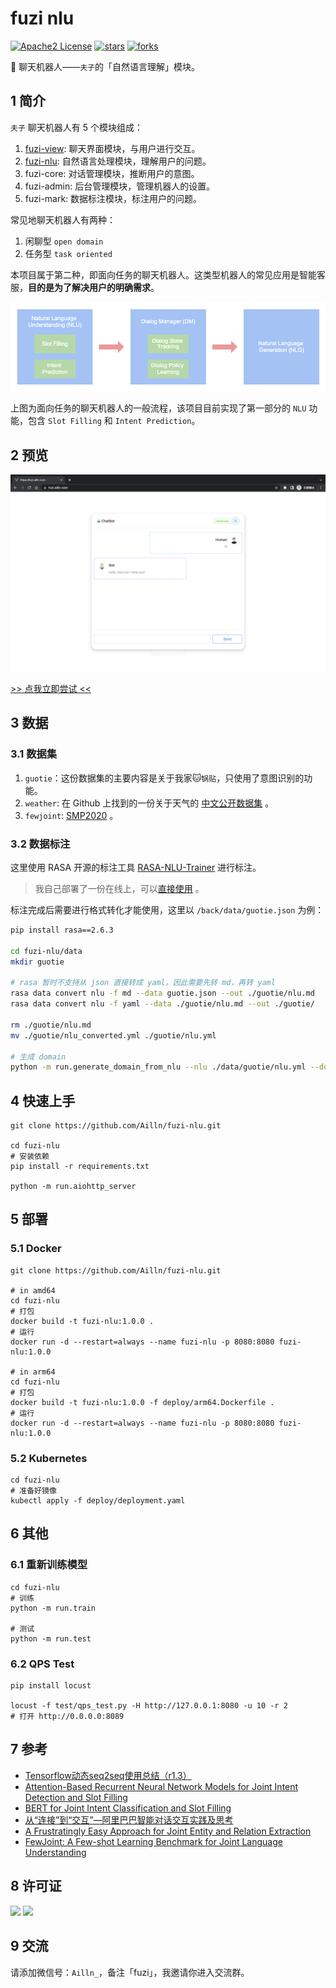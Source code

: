 # fuzi nlu

[![Apache2 License](https://img.shields.io/badge/license-Apache2-orange.svg)](https://github.com/Ailln/fuzi-nlu/blob/master/LICENSE)
[![stars](https://img.shields.io/github/stars/Ailln/fuzi-nlu.svg)](https://github.com/Ailln/fuzi-nlu/stargazers)
[![forks](https://img.shields.io/github/forks/Ailln/fuzi-nlu.svg)](https://github.com/Ailln/fuzi-nlu/network/members)

🤖️ 聊天机器人——`夫子`的「自然语言理解」模块。

## 1 简介

`夫子` 聊天机器人有 5 个模块组成：
1. [fuzi-view](https://github.com/Ailln/fuzi-view): 聊天界面模块，与用户进行交互。
2. [fuzi-nlu](https://github.com/Ailln/fuzi-nlu): 自然语言处理模块，理解用户的问题。
3. fuzi-core: 对话管理模块，推断用户的意图。
4. fuzi-admin: 后台管理模块，管理机器人的设置。
5. fuzi-mark: 数据标注模块，标注用户的问题。

常见地聊天机器人有两种：

1. 闲聊型 `open domain`
2. 任务型 `task oriented`

本项目属于第二种，即面向任务的聊天机器人。这类型机器人的常见应用是智能客服，**目的是为了解决用户的明确需求**。

![flow](.github/chatbot-flow.png)

上图为面向任务的聊天机器人的一般流程，该项目目前实现了第一部分的 `NLU` 功能，包含 `Slot Filling` 和 `Intent Prediction`。

## 2 预览

![预览](.github/fuzi-preview.png)

[>> 点我立即尝试 <<](https://fuzi.ailln.com)

## 3 数据

### 3.1 数据集

1. `guotie`：这份数据集的主要内容是关于我家🐱`锅贴`，只使用了意图识别的功能。
2. `weather`: 在 Github 上找到的一份关于天气的 [中文公开数据集](https://github.com/howl-anderson/NLU_benchmark_dataset/tree/master/dataset/dialogflow/weather/rasa_format) 。
3. `fewjoint`: [SMP2020](https://atmahou.github.io/attachments/FewJoint.zip) 。

### 3.2 数据标注

这里使用 RASA 开源的标注工具 [RASA-NLU-Trainer](https://github.com/RasaHQ/rasa-nlu-trainer) 进行标注。

> 我自己部署了一份在线上，可以[直接使用](https://chatbot.dovolopor.com/labeling/) 。

标注完成后需要进行格式转化才能使用，这里以 `/back/data/guotie.json` 为例：

```bash
pip install rasa==2.6.3

cd fuzi-nlu/data
mkdir guotie

# rasa 暂时不支持从 json 直接转成 yaml，因此需要先转 md，再转 yaml
rasa data convert nlu -f md --data guotie.json --out ./guotie/nlu.md
rasa data convert nlu -f yaml --data ./guotie/nlu.md --out ./guotie/

rm ./guotie/nlu.md
mv ./guotie/nlu_converted.yml ./guotie/nlu.yml

# 生成 domain
python -m run.generate_domain_from_nlu --nlu ./data/guotie/nlu.yml --domain ./data/guotie/domain.yml
```

## 4 快速上手

```shell
git clone https://github.com/Ailln/fuzi-nlu.git

cd fuzi-nlu
# 安装依赖
pip install -r requirements.txt

python -m run.aiohttp_server
```

## 5 部署

### 5.1 Docker

```shell
git clone https://github.com/Ailln/fuzi-nlu.git

# in amd64
cd fuzi-nlu
# 打包
docker build -t fuzi-nlu:1.0.0 .
# 运行
docker run -d --restart=always --name fuzi-nlu -p 8080:8080 fuzi-nlu:1.0.0

# in arm64
cd fuzi-nlu
# 打包
docker build -t fuzi-nlu:1.0.0 -f deploy/arm64.Dockerfile .
# 运行
docker run -d --restart=always --name fuzi-nlu -p 8080:8080 fuzi-nlu:1.0.0
```

### 5.2 Kubernetes

```shell
cd fuzi-nlu
# 准备好镜像
kubectl apply -f deploy/deployment.yaml
```

## 6 其他

### 6.1 重新训练模型

```shell
cd fuzi-nlu
# 训练
python -m run.train

# 测试
python -m run.test
```

### 6.2 QPS Test

```shell
pip install locust

locust -f test/qps_test.py -H http://127.0.0.1:8080 -u 10 -r 2
# 打开 http://0.0.0.0:8089
```

## 7 参考

- [Tensorflow动态seq2seq使用总结（r1.3）](https://github.com/applenob/RNN-for-Joint-NLU/blob/master/tensorflow_dynamic_seq2seq.md)
- [Attention-Based Recurrent Neural Network Models for Joint Intent Detection and Slot Filling](https://arxiv.org/abs/1609.01454)
- [BERT for Joint Intent Classification and Slot Filling](https://arxiv.org/pdf/1902.10909.pdf)
- [从“连接”到“交互”—阿里巴巴智能对话交互实践及思考](https://yq.aliyun.com/articles/144035)
- [A Frustratingly Easy Approach for Joint Entity and Relation Extraction](https://arxiv.org/pdf/2010.12812.pdf)
- [FewJoint: A Few-shot Learning Benchmark for Joint Language Understanding](https://arxiv.org/abs/2009.08138)

## 8 许可证

[![](https://award.dovolopor.com?lt=License&rt=Apache2&rbc=orange)](./LICENSE)
[![](https://award.dovolopor.com?lt=Ailln's&rt=idea&lbc=lightgray&rbc=red&ltc=red)](https://github.com/Ailln/award)

## 9 交流

请添加微信号：`Ailln_`，备注「fuzi」，我邀请你进入交流群。
